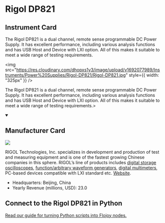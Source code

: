 
# Rigol DP821

## Instrument Card

<div className="flex">

<div>

The Rigol DP821 is a dual channel, remote sense programmable DC Power Supply. It has excellent performance, including various analysis functions and has USB Host and Device with LXI option. All of this makes it suitable to meet a wide range of testing requirements.

</div>

<img src="https://res.cloudinary.com/dhopxs1y3/image/upload/v1692077989/Instruments/Power%20Supplies/Rigol-DP821/Rigol-DP821.jpg" style={{ width: "325px" }} />

</div>

The Rigol DP821 is a dual channel, remote sense programmable DC Power Supply. It has excellent performance, including various analysis functions and has USB Host and Device with LXI option. All of this makes it suitable to meet a wide range of testing requirements.>

<details open>
<summary><h2>Manufacturer Card</h2></summary>

<img src="https://res.cloudinary.com/dhopxs1y3/image/upload/v1691786552/Instruments/Vendor%20Logos/Rigol.jpg.png" />

RIGOL Technologies, Inc. specializes in development and production of test and measuring equipment and is one of the fastest growing Chinese companies in this sphere.
RIGOL’s line of products includes [digital storage oscilloscopes](https://www.tmatlantic.com/e-store/index.php?SECTION_ID=227), [function/arbitrary waveform generators](https://www.tmatlantic.com/e-store/index.php?SECTION_ID=230), [digital multimeters](https://www.tmatlantic.com/e-store/index.php?SECTION_ID=233), PC-based devices compatible with LXI standard etc. <a href="https://www.rigol.com/">Website</a>.

<ul>
  <li>Headquarters: Beijing, China</li>
  <li>Yearly Revenue (millions, USD): 23.0</li>
</ul>
</details>

## Connect to the Rigol DP821 in Python

[Read our guide for turning Python scripts into Flojoy nodes.](https://docs.flojoy.ai/custom-nodes/creating-custom-node/)


